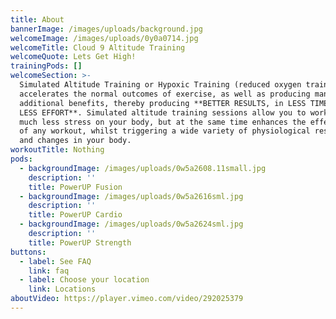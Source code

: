```yaml
---
title: About
bannerImage: /images/uploads/background.jpg
welcomeImage: /images/uploads/0y0a0714.jpg
welcomeTitle: Cloud 9 Altitude Training
welcomeQuote: Lets Get High!
trainingPods: []
welcomeSection: >-
  Simulated Altitude Training or Hypoxic Training (reduced oxygen training)
  accelerates the normal outcomes of exercise, as well as producing many
  additional benefits, thereby producing **BETTER RESULTS, in LESS TIME, with
  LESS EFFORT**. Simulated altitude training sessions allow you to workout with
  much less stress on your body, but at the same time enhances the effectiveness
  of any workout, whilst triggering a wide variety of physiological responses
  and changes in your body.
workoutTitle: Nothing
pods:
  - backgroundImage: /images/uploads/0w5a2608.11small.jpg
    description: ''
    title: PowerUP Fusion
  - backgroundImage: /images/uploads/0w5a2616sml.jpg
    description: ''
    title: PowerUP Cardio
  - backgroundImage: /images/uploads/0w5a2624sml.jpg
    description: ''
    title: PowerUP Strength
buttons:
  - label: See FAQ
    link: faq
  - label: Choose your location
    link: Locations
aboutVideo: https://player.vimeo.com/video/292025379
---
```

